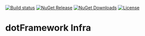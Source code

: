[![Build status](https://ci.appveyor.com/api/projects/status/5522eii5i7j94wyl?svg=true)](https://ci.appveyor.com/project/dotFramework/infra)
[![NuGet Release](https://img.shields.io/nuget/vpre/DotFramework.Infra.svg)](https://www.nuget.org/packages/DotFramework.Infra)
[![NuGet Downloads](https://img.shields.io/nuget/dt/DotFramework.Infra.svg)](https://www.nuget.org/packages/DotFramework.Infra)
[![License](https://img.shields.io/badge/license-apache%202.0-60C060.svg)](https://github.com/dotFramework/infra/blob/master/LICENSE)

# dotFramework Infra